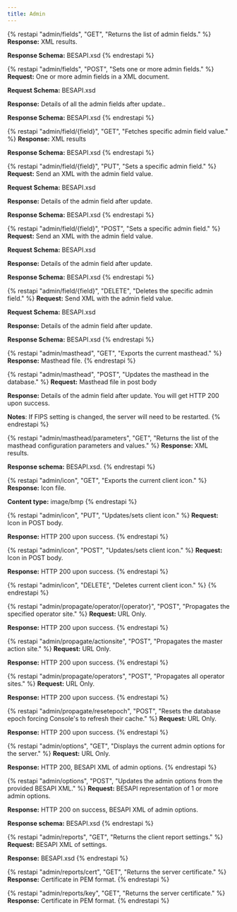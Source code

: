 ```yaml
---
title: Admin
---
```


{% restapi "admin/fields", "GET", "Returns the list of admin fields." %}
**Response:** XML results.

**Response Schema:** BESAPI.xsd
{% endrestapi %}

{% restapi "admin/fields", "POST", "Sets one or more admin fields." %}
**Request:** One or more admin fields in a XML document.

**Request Schema:** BESAPI.xsd

**Response:** Details of all the admin fields after update..

**Response Schema:** BESAPI.xsd
{% endrestapi %}


{% restapi "admin/field/{field}", "GET", "Fetches specific admin field value." %}
**Response:** XML results

**Response Schema:** BESAPI.xsd
{% endrestapi %}

{% restapi "admin/field/{field}", "PUT", "Sets a specific admin field." %}
**Request:** Send an XML with the admin field value.

**Request Schema:** BESAPI.xsd

**Response:** Details of the admin field after update.

**Response Schema:** BESAPI.xsd
{% endrestapi %}

{% restapi "admin/field/{field}", "POST", "Sets a specific admin field." %}
**Request:** Send an XML with the admin field value.

**Request Schema:** BESAPI.xsd

**Response:** Details of the admin field after update.

**Response Schema:** BESAPI.xsd
{% endrestapi %}

{% restapi "admin/field/{field}", "DELETE", "Deletes the specific admin field." %}
**Request:** Send XML with the admin field value.

**Request Schema:** BESAPI.xsd

**Response:** Details of the admin field after update.

**Response Schema:** BESAPI.xsd
{% endrestapi %}

{% restapi "admin/masthead", "GET", "Exports the current masthead." %}
**Response:**  Masthead file. 
{% endrestapi %}

{% restapi "admin/masthead", "POST", "Updates the masthead in the database." %}
**Request:** Masthead file in post body

**Response:** Details of the admin field after update. You will get HTTP 200 upon success.

**Notes**: If FIPS setting is changed, the server will need to be restarted. 
{% endrestapi %}

{% restapi "admin/masthead/parameters", "GET", "Returns the list of the masthead configuration parameters and values." %}
**Response:** XML results.

**Response schema:** BESAPI.xsd.
{% endrestapi %}


{% restapi "admin/icon", "GET", "Exports the current client icon." %}
**Response:** Icon file.

**Content type:** image/bmp
{% endrestapi %}

{% restapi "admin/icon", "PUT", "Updates/sets client icon." %}
**Request:** Icon in POST body.

**Response:** HTTP 200 upon success.
{% endrestapi %}

{% restapi "admin/icon", "POST", "Updates/sets client icon." %}
**Request:** Icon in POST body.

**Response:** HTTP 200 upon success.
{% endrestapi %}

{% restapi "admin/icon", "DELETE", "Deletes current client icon." %}
{% endrestapi %}

{% restapi "admin/propagate/operator/{operator}", "POST", "Propagates the specified operator site." %}
**Request:** URL Only.

**Response:** HTTP 200 upon success.
{% endrestapi %}


{% restapi "admin/propagate/actionsite", "POST", "Propagates the master action site." %}
**Request:** URL Only.

**Response:** HTTP 200 upon success.
{% endrestapi %}


{% restapi "admin/propagate/operators", "POST", "Propagates all operator sites." %}
**Request:** URL Only.

**Response:** HTTP 200 upon success.
{% endrestapi %}


{% restapi "admin/propagate/resetepoch", "POST", "Resets the database epoch forcing Console's to refresh their cache." %}
**Request:** URL Only.

**Response:** HTTP 200 upon success.
{% endrestapi %}


{% restapi "admin/options", "GET", "Displays the current admin options for the server." %}
**Request:** URL Only.

**Response:** HTTP 200, BESAPI XML of admin options.
{% endrestapi %}

{% restapi "admin/options", "POST", "Updates the admin options from the provided BESAPI XML." %}
**Request:** BESAPI representation of 1 or more admin options.

**Response:** HTTP 200 on success, BESAPI XML of admin options.

**Response schema:** BESAPI.xsd
{% endrestapi %}


{% restapi "admin/reports", "GET", "Returns the client report settings." %}
**Request:** BESAPI XML of settings.

**Response:** BESAPI.xsd
{% endrestapi %}


{% restapi "admin/reports/cert", "GET", "Returns the server certificate." %}
**Response:** Certificate in PEM format.
{% endrestapi %}


{% restapi "admin/reports/key", "GET", "Returns the server certificate." %}
**Response:** Certificate in PEM format.
{% endrestapi %}

